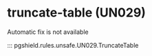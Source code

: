 # truncate-table (UN029)

Automatic fix is not available

::: pgshield.rules.unsafe.UN029.TruncateTable

